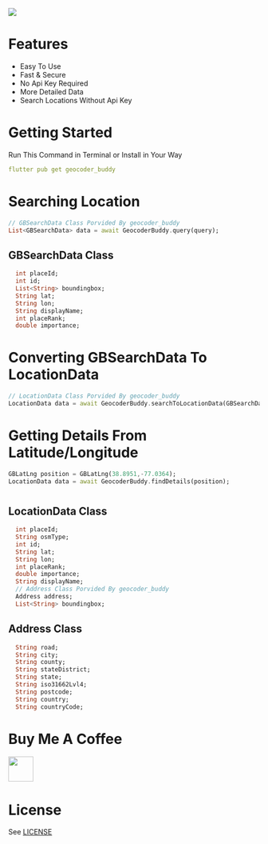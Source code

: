 ![](https://raw.githubusercontent.com/flutterbuddy1/geocoder_buddy/main/banner.png)

# Features
* Easy To Use
* Fast & Secure
* No Api Key Required
* More Detailed Data
* Search Locations Without Api Key

# Getting Started

Run This Command in Terminal or Install in Your Way
```yaml
flutter pub get geocoder_buddy
```

# Searching Location
```dart
// GBSearchData Class Porvided By geocoder_buddy
List<GBSearchData> data = await GeocoderBuddy.query(query);
```
## GBSearchData Class
```dart
  int placeId;
  int id;
  List<String> boundingbox;
  String lat;
  String lon;
  String displayName;
  int placeRank;
  double importance;
```

# Converting GBSearchData To LocationData
```dart
// LocationData Class Porvided By geocoder_buddy
LocationData data = await GeocoderBuddy.searchToLocationData(GBSearchData data);
```

# Getting Details From Latitude/Longitude
```dart
GBLatLng position = GBLatLng(38.8951,-77.0364);
LocationData data = await GeocoderBuddy.findDetails(position);
```
#

## LocationData Class
```dart
  int placeId;
  String osmType;
  int id;
  String lat;
  String lon;
  int placeRank;
  double importance;
  String displayName;
  // Address Class Porvided By geocoder_buddy
  Address address;
  List<String> boundingbox;
```
## Address Class
```dart
  String road;
  String city;
  String county;
  String stateDistrict;
  String state;
  String iso31662Lvl4;
  String postcode;
  String country;
  String countryCode;
```
# Buy Me A Coffee
<a href="https://www.buymeacoffee.com/flutterbuddy">
    <img src="https://www.buymeacoffee.com/assets/img/guidelines/download-assets-1.svg" height="50" target="_flutterbuddy">
</a>

# License

See [LICENSE](LICENSE)
